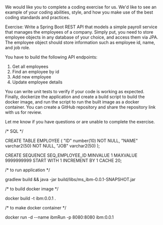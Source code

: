 We would like you to complete a coding exercise for us. We'd like to see an example of your coding abilities, style, and how you make use of the best coding standards and practices.

Exercise: Write a Spring Boot REST API that models a simple payroll service that manages the employees of a company. Simply put, you need to store employee objects in any database of your choice, and access them via JPA. The employee object should store information such as employee id, name, and job role.

You have to build the following API endpoints:

1. Get all employees
2. Find an employee by id
3. Add new employee
4. Update employee details

You can write unit tests to verify if your code is working as expected. Finally, dockerize the application and create a build script to build the docker image, and run the script to run the built image as a docker container. You can create a GitHub repository and share the repository link with us for review.

Let me know if you have questions or are unable to complete the exercise.



/* SQL */

CREATE TABLE EMPLOYEE
( "ID" number(10) NOT NULL,
"NAME" varchar2(50) NOT NULL,
"JOB" varchar2(50)
);



CREATE SEQUENCE SEQ_EMPLOYEE_ID
  MINVALUE 1
  MAXVALUE 9999999999
  START WITH 1
  INCREMENT BY 1
  CACHE 20;
  

/* to run application */

gradlew build && java -jar build/libs/ms_ibm-0.0.1-SNAPSHOT.jar

/* to build docker image */

docker build -t ibm:0.0.1 .

/* to make docker container */

docker run -d --name ibmRun -p 8080:8080 ibm:0.0.1
